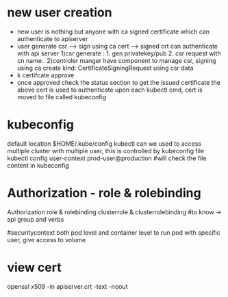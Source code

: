 # new user creation

* new user is nothing but anyone with ca signed certificate which can authenticate to apiserver
* user generate csr --> sign using ca cert --> signed crt can authenticate with api server
    1)csr generate : 1. gen privatekey/pub 2. csr request with  cn name..
    2)controler manger have component to manage csr, signing using ca
      create kind: CertificateSigningRequest using csr data
* k certifcate approve <csr-name>
* once approved check the status section to get the issued certificate
the above cert is used to authenticate upon each kubectl cmd, cert is moved to file called kubeconfig

# kubeconfig
default location $HOME/.kube/config
kubectl can we used to access multiple cluster with multiple user, this is controlled by kubeconfig file
kubectl config user-context prod-user@production #will check the file content in kubeconfig

# Authorization - role & rolebinding
Authorization
role & rolebinding
clusterrole & clusterrolebinding
#to know -> api group and verbs

#securitycontext
both pod level and container level 
to run pod with specific user, give access to volume 

# view cert
openssl x509 -in apiserver.crt -text -noout